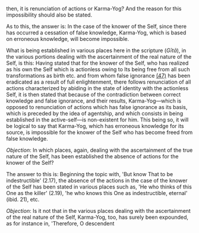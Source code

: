 then, it is renunciation of actions or Karma-Yog? And the reason for this impossibility should also be stated.

As to this, the answer is: In the case of the knower of the Self, since there has occurred a cessation of false knowledge, Karma-Yog, which is based on erroneous knowledge, will become impossible.

What is being established in various places here in the scripture (*Gītā*), in the various portions dealing with the ascertainment of the real nature of the Self, is this: Having stated that for the knower of the Self, who has realized as his own the Self which is actionless owing to Its being free from all such transformations as birth etc. and from whom false ignorance [\(47\)](#page--1-0) has been eradicated as a result of full enlightenment, there follows renunciation of all actions characterized by abiding in the state of identity with the actionless Self, it is then stated that because of the contradiction between correct knowledge and false ignorance, and their results, Karma-Yog—which is opposed to renunciation of actions which has false ignorance as its basis, which is preceded by the idea of agentship, and which consists in being established in the active-self—is non-existent for him. This being so, it will be logical to say that Karma-Yog, which has erroneous knowledge for its source, is impossible for the knower of the Self who has become freed from false knowledge.

*Objection*: In which places, again, dealing with the ascertainment of the true nature of the Self, has been established the absence of actions for the knower of the Self?

The answer to this is: Beginning the topic with, 'But know That to be indestructible' (2.17), the absence of the actions in the case of the knower of the Self has been stated in various places such as, 'He who thinks of this One as the killer' (2.19), 'he who knows this One as indestructible, eternal' (ibid. 21), etc.

*Objection*: Is it not that in the various places dealing with the ascertainment of the real nature of the Self, Karma-Yog, too, has surely been expounded, as for instance in, 'Therefore, O descendent
